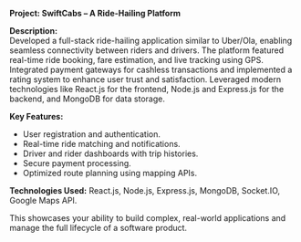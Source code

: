 **Project: SwiftCabs – A Ride-Hailing Platform**  

**Description:**  
Developed a full-stack ride-hailing application similar to Uber/Ola, enabling seamless connectivity between riders and drivers. The platform featured real-time ride booking, fare estimation, and live tracking using GPS. Integrated payment gateways for cashless transactions and implemented a rating system to enhance user trust and satisfaction. Leveraged modern technologies like React.js for the frontend, Node.js and Express.js for the backend, and MongoDB for data storage.  

**Key Features:**  
- User registration and authentication.  
- Real-time ride matching and notifications.  
- Driver and rider dashboards with trip histories.  
- Secure payment processing.  
- Optimized route planning using mapping APIs.  

**Technologies Used:** React.js, Node.js, Express.js, MongoDB, Socket.IO, Google Maps API.  

This showcases your ability to build complex, real-world applications and manage the full lifecycle of a software product.